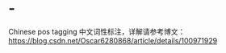 # -
Chinese pos tagging
中文词性标注，详解请参考博文：https://blog.csdn.net/Oscar6280868/article/details/100971929
